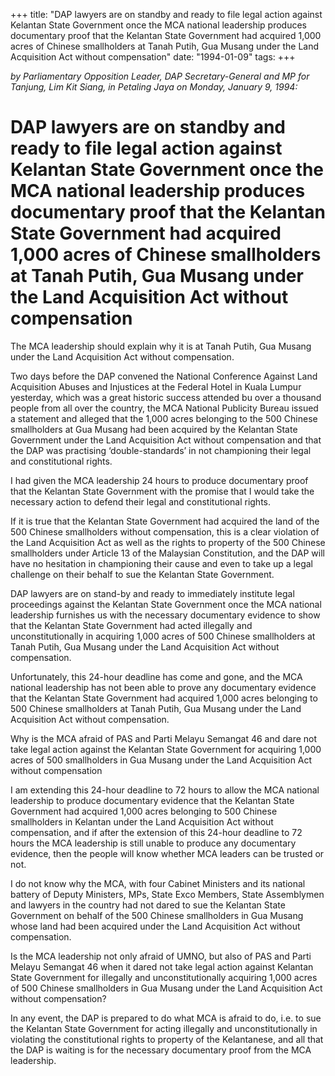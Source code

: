 +++ 
title: "DAP lawyers are on standby and ready to file legal action against Kelantan State Government once the MCA national leadership produces documentary proof that the Kelantan State Government had acquired 1,000 acres of Chinese smallholders at Tanah Putih, Gua Musang under the Land Acquisition Act without compensation"
date: "1994-01-09"
tags:
+++

_by Parliamentary Opposition Leader, DAP Secretary-General and MP for Tanjung, Lim Kit Siang, in Petaling Jaya on Monday, January 9, 1994:_

# DAP lawyers are on standby and ready to file legal action against Kelantan State Government once the MCA national leadership produces documentary proof that the Kelantan State Government had acquired 1,000 acres of Chinese smallholders at Tanah Putih, Gua Musang under the Land Acquisition Act without compensation

The MCA leadership should explain why it is at Tanah Putih, Gua Musang under the Land Acquisition Act without compensation.</u>

Two days before the DAP convened the National Conference Against Land Acquisition Abuses and Injustices at the Federal Hotel in Kuala Lumpur yesterday, which was a great historic success attended bu over a thousand people from all over the country, the MCA National Publicity Bureau issued a statement and alleged that the 1,000 acres belonging to the 500 Chinese smallholders at Gua Musang had been acquired by the Kelantan State Government under the Land Acquisition Act without compensation and that the DAP was practising ‘double-standards’ in not championing their legal and constitutional rights.

I had given the MCA leadership 24 hours to produce documentary proof that the Kelantan State Government with the promise that I would take the necessary action to defend their legal and constitutional rights.

If it is true that the Kelantan State Government had acquired the land of the 500 Chinese smallholders without compensation, this is a clear violation of the Land Acquisition Act as well as the rights to property of the 500 Chinese smallholders under Article 13 of the Malaysian Constitution, and the DAP will have no hesitation in championing their cause and even to take up a legal challenge on their behalf to sue the Kelantan State Government.

DAP lawyers are on stand-by and ready to immediately institute legal proceedings against the Kelantan State Government once the MCA national leadership furnishes us with the necessary documentary evidence to show that the Kelantan State Government had acted illegally and unconstitutionally in acquiring 1,000 acres of 500 Chinese smallholders at Tanah Putih, Gua Musang under the Land Acquisition Act without compensation.

Unfortunately, this 24-hour deadline has come and gone, and the MCA national leadership has not been able to prove any documentary evidence that the Kelantan State Government had acquired 1,000 acres belonging to 500 Chinese smallholders at Tanah Putih, Gua Musang under the Land Acquisition Act without compensation.

Why is the MCA afraid of PAS and Parti Melayu Semangat 46 and dare not take legal action against the Kelantan State Government for acquiring 1,000 acres of 500 smallholders in Gua Musang under the Land Acquisition Act without compensation

I am extending this 24-hour deadline to 72 hours to allow the MCA national leadership to produce documentary evidence that the Kelantan State Government had acquired 1,000 acres belonging to 500 Chinese smallholders in Kelantan under the Land Acquisition Act without compensation, and if after the extension of this 24-hour deadline to 72 hours the MCA leadership is still unable to produce any documentary evidence, then the people will know whether MCA leaders can be trusted or not.

I do not know why the MCA, with four Cabinet Ministers and its national battery of Deputy Ministers, MPs, State Exco Members, State Assemblymen and lawyers in the country had not dared to sue the Kelantan State Government on behalf of the 500 Chinese smallholders in Gua Musang whose land had been acquired under the Land Acquisition Act without compensation.

Is the MCA leadership not only afraid of UMNO, but also of PAS and Parti Melayu Semangat 46 when it dared not take legal action against Kelantan State Government for illegally and unconstitutionally acquiring 1,000 acres of 500 Chinese smallholders in Gua Musang under the Land Acquisition Act without compensation?

In any event, the DAP is prepared to do what MCA is afraid to do, i.e. to sue the Kelantan State Government for acting illegally and unconstitutionally in violating the constitutional rights to property of the Kelantanese, and all that the DAP is waiting is for the necessary documentary proof from the MCA leadership.
 
